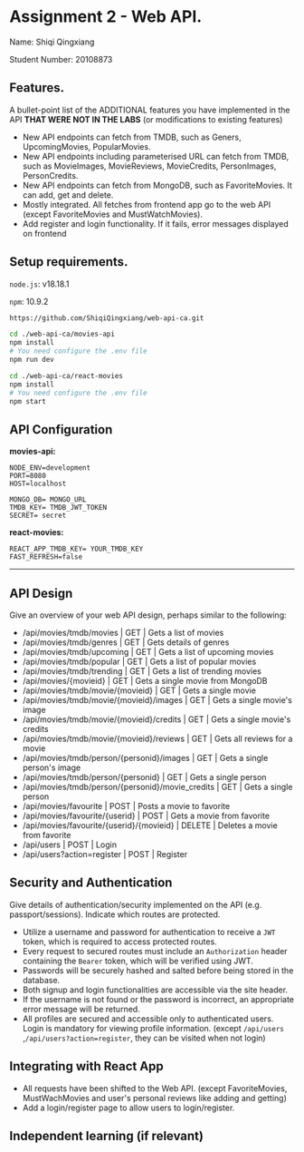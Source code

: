 # Assignment 2 - Web API.

Name: Shiqi Qingxiang

Student Number: 20108873

## Features.

A bullet-point list of the ADDITIONAL features you have implemented in the API **THAT WERE NOT IN THE LABS** (or modifications to existing features)

 + New API endpoints  can fetch from TMDB, such as Geners, UpcomingMovies, PopularMovies. 
 + New API endpoints including parameterised URL can fetch from TMDB, such as MovieImages, MovieReviews, MovieCredits, PersonImages, PersonCredits.
 +  New API endpoints can fetch from MongoDB, such as FavoriteMovies. It can add, get and delete.
 +  Mostly integrated. All fetches from frontend app go to the web API (except FavoriteMovies and MustWatchMovies).
 + Add register and login functionality. If it fails, error messages displayed on frontend 

## Setup requirements.

`node.js`:  v18.18.1

`npm`: 10.9.2

```bash
https://github.com/ShiqiQingxiang/web-api-ca.git

cd ./web-api-ca/movies-api
npm install
# You need configure the .env file
npm run dev

cd ./web-api-ca/react-movies
npm install
# You need configure the .env file
npm start
```



## API Configuration

**movies-api:**

```
NODE_ENV=development
PORT=8080
HOST=localhost

MONGO_DB= MONGO_URL
TMDB_KEY= TMDB_JWT_TOKEN
SECRET= secret
```

**react-movies:**

```
REACT_APP_TMDB_KEY= YOUR_TMDB_KEY
FAST_REFRESH=false
```

______________________

## API Design
Give an overview of your web API design, perhaps similar to the following: 

- /api/movies/tmdb/movies | GET | Gets a list of movies 
- /api/movies/tmdb/genres | GET | Gets details of genres 
- /api/movies/tmdb/upcoming | GET | Gets a list of upcoming movies 
- /api/movies/tmdb/popular | GET | Gets a list of popular movies 
- /api/movies/tmdb/trending | GET | Gets a list of trending movies 
- /api/movies/{movieid} | GET | Gets a single movie from MongoDB
- /api/movies/tmdb/movie/{movieid} | GET | Gets a single movie 
- /api/movies/tmdb/movie/{movieid}/images | GET | Gets a single movie's image
- /api/movies/tmdb/movie/{movieid}/credits | GET | Gets a single movie's credits
- /api/movies/tmdb/movie/{movieid}/reviews | GET | Gets all reviews for a movie 
- /api/movies/tmdb/person/{personid}/images | GET | Gets a single person's image
- /api/movies/tmdb/person/{personid} | GET | Gets a single person
- /api/movies/tmdb/person/{personid}/movie_credits | GET | Gets a single person 
- /api/movies/favourite | POST | Posts a movie to favorite
- /api/movies/favourite/{userid} | POST | Gets a movie from favorite
- /api/movies/favourite/{userid}/{movieid} | DELETE | Deletes a movie from favorite
- /api/users | POST | Login
- /api/users?action=register | POST | Register

## Security and Authentication

Give details of authentication/security implemented on the API (e.g. passport/sessions). Indicate which routes are protected.

- Utilize a username and password for authentication to receive a `JWT` token, which is required to access protected routes.
- Every request to secured routes must include an `Authorization` header containing the `Bearer` token, which will be verified using JWT.
- Passwords will be securely hashed and salted before being stored in the database.
- Both signup and login functionalities are accessible via the site header.
- If the username is not found or the password is incorrect, an appropriate error message will be returned.
- All profiles are secured and accessible only to authenticated users. Login is mandatory for viewing profile information. (except `/api/users` ,`/api/users?action=register`, they can be visited when not login)

## Integrating with React App

- All requests have been shifted to the Web API. (except FavoriteMovies, MustWachMovies and user's personal reviews like adding and getting) 
- Add a login/register page to allow users to login/register.

## Independent learning (if relevant)

